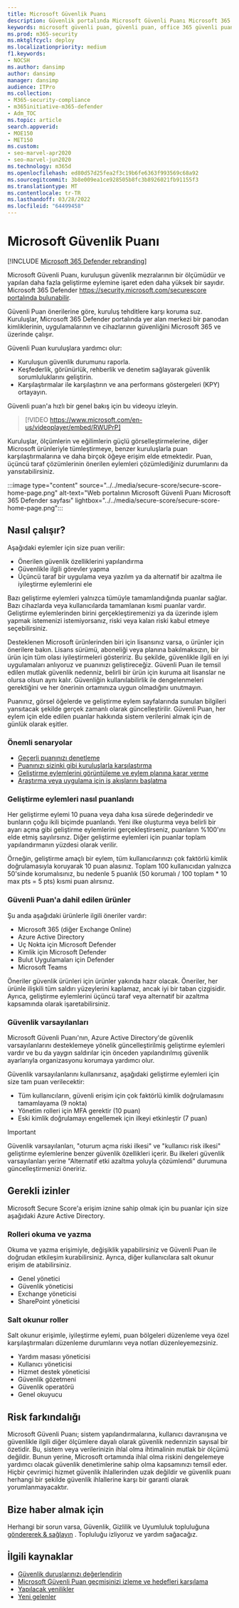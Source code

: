 ```yaml
---
title: Microsoft Güvenlik Puanı
description: Güvenlik portalında Microsoft Güvenli Puanı Microsoft 365 Defender, güvenlik nedenlerinizi nasıl geliştirin ve güvenlik yöneticilerinin neler beklemesi olduğunu açıklar.
keywords: microsoft güvenli puan, güvenli puan, office 365 güvenli puanı, microsoft güvenlik puanı, Microsoft 365 Defender portalı, geliştirme eylemleri
ms.prod: m365-security
ms.mktglfcycl: deploy
ms.localizationpriority: medium
f1.keywords:
- NOCSH
ms.author: dansimp
author: dansimp
manager: dansimp
audience: ITPro
ms.collection:
- M365-security-compliance
- m365initiative-m365-defender
- Adm_TOC
ms.topic: article
search.appverid:
- MOE150
- MET150
ms.custom:
- seo-marvel-apr2020
- seo-marvel-jun2020
ms.technology: m365d
ms.openlocfilehash: ed80d57d25fea2f3c19b6fe6363f993569c68a92
ms.sourcegitcommit: 3b8e009ea1ce928505b8fc3b8926021fb91155f3
ms.translationtype: MT
ms.contentlocale: tr-TR
ms.lasthandoff: 03/28/2022
ms.locfileid: "64499458"
---
```

# <a name="microsoft-secure-score"></a>Microsoft Güvenlik Puanı

[!INCLUDE [Microsoft 365 Defender rebranding](../includes/microsoft-defender.md)]

Microsoft Güvenli Puanı, kuruluşun güvenlik mezralarının bir ölçümüdür ve yapılan daha fazla geliştirme eylemine işaret eden daha yüksek bir sayıdır. Microsoft 365 Defender https://security.microsoft.com/securescore [portalında bulunabilir](microsoft-365-defender.md#the-microsoft-365-defender-portal).

Güvenli Puan önerilerine göre, kuruluş tehditlere karşı koruma suz. Kuruluşlar, Microsoft 365 Defender portalında yer alan merkezi bir panodan kimliklerinin, uygulamalarının ve cihazlarının güvenliğini Microsoft 365 ve üzerinde çalışır.

Güvenli Puan kuruluşlara yardımcı olur:  

* Kuruluşun güvenlik durumunu raporla.
* Keşfederlik, görünürlük, rehberlik ve denetim sağlayarak güvenlik sorumluluklarını geliştirin.  
* Karşılaştırmalar ile karşılaştırın ve ana performans göstergeleri (KPY) ortayayın.

Güvenli puan'a hızlı bir genel bakış için bu videoyu izleyin.
> [!VIDEO https://www.microsoft.com/en-us/videoplayer/embed/RWUPrP]

Kuruluşlar, ölçümlerin ve eğilimlerin güçlü görselleştirmelerine, diğer Microsoft ürünleriyle tümleştirmeye, benzer kuruluşlarla puan karşılaştırmalarına ve daha birçok öğeye erişim elde etmektedir. Puan, üçüncü taraf çözümlerinin önerilen eylemleri çözümlediğiniz durumlarını da yansıtabilirsiniz.

:::image type="content" source="../../media/secure-score/secure-score-home-page.png" alt-text="Web portalının Microsoft Güvenli Puanı Microsoft 365 Defender sayfası" lightbox="../../media/secure-score/secure-score-home-page.png":::

## <a name="how-it-works"></a>Nasıl çalışır?

Aşağıdaki eylemler için size puan verilir:

- Önerilen güvenlik özelliklerini yapılandırma
- Güvenlikle ilgili görevler yapma
- Üçüncü taraf bir uygulama veya yazılım ya da alternatif bir azaltma ile iyileştirme eylemlerini ele

Bazı geliştirme eylemleri yalnızca tümüyle tamamlandığında puanlar sağlar. Bazı cihazlarda veya kullanıcılarda tamamlanan kısmi puanlar vardır. Geliştirme eylemlerinden birini gerçekleştiremenizi ya da üzerinde işlem yapmak istemenizi istemiyorsanız, riski veya kalan riski kabul etmeye seçebilirsiniz.

Desteklenen Microsoft ürünlerinden biri için lisansınız varsa, o ürünler için önerilere bakın. Lisans sürümü, aboneliği veya planına bakılmaksızın, bir ürün için tüm olası iyileştirmeleri gösteririz. Bu şekilde, güvenlikle ilgili en iyi uygulamaları anlıyoruz ve puanınızı geliştireceğiz. Güvenli Puan ile temsil edilen mutlak güvenlik nedenniz, belirli bir ürün için kuruma ait lisanslar ne olursa olsun aynı kalır. Güvenliğin kullanılabilirlik ile dengelenmeleri gerektiğini ve her önerinin ortamınıza uygun olmadığını unutmayın.

Puanınız, görsel öğelerde ve geliştirme eylem sayfalarında sunulan bilgileri yansıtacak şekilde gerçek zamanlı olarak güncelleştirilir. Güvenli Puan, her eylem için elde edilen puanlar hakkında sistem verilerini almak için de günlük olarak eşitler.

### <a name="key-scenarios"></a>Önemli senaryolar

- [Geçerli puanınızı denetleme](microsoft-secure-score-improvement-actions.md#check-your-current-score)
- [Puanınızı sizinki gibi kuruluşlarla karşılaştırma](microsoft-secure-score-history-metrics-trends.md#compare-your-score-to-organizations-like-yours)
- [Geliştirme eylemlerini görüntüleme ve eylem planına karar verme](microsoft-secure-score-improvement-actions.md#take-action-to-improve-your-score)
- [Araştırma veya uygulama için iş akışlarını başlatma](microsoft-secure-score-improvement-actions.md#view-improvement-action-details)

### <a name="how-improvement-actions-are-scored"></a>Geliştirme eylemleri nasıl puanlandı

Her geliştirme eylemi 10 puana veya daha kısa sürede değerindedir ve bunların çoğu ikili biçimde puanlandı. Yeni ilke oluşturma veya belirli bir ayarı açma gibi geliştirme eylemlerini gerçekleştirseniz, puanların %100'ını elde etmiş sayılırsınız. Diğer geliştirme eylemleri için puanlar toplam yapılandırmanın yüzdesi olarak verilir.

Örneğin, geliştirme amaçlı bir eylem, tüm kullanıcılarınızı çok faktörlü kimlik doğrulamasıyla koruyarak 10 puan alasınız. Toplam 100 kullanıcıdan yalnızca 50'sinde korumalısınız, bu nedenle 5 puanlık (50 korumalı / 100 toplam * 10 max pts = 5 pts) kısmi puan alırsınız.

### <a name="products-included-in-secure-score"></a>Güvenli Puan'a dahil edilen ürünler

Şu anda aşağıdaki ürünlerle ilgili öneriler vardır:

- Microsoft 365 (diğer Exchange Online)
- Azure Active Directory
- Uç Nokta için Microsoft Defender
- Kimlik için Microsoft Defender
- Bulut Uygulamaları için Defender
- Microsoft Teams

Öneriler güvenlik ürünleri için ürünler yakında hazır olacak. Öneriler, her ürünle ilişkili tüm saldırı yüzeylerini kaplamaz, ancak iyi bir taban çizgisidir. Ayrıca, geliştirme eylemlerini üçüncü taraf veya alternatif bir azaltma kapsamında olarak işaretabilirsiniz.

### <a name="security-defaults"></a>Güvenlik varsayılanları

Microsoft Güvenli Puanı'nın, Azure Active Directory'de [](/azure/active-directory/fundamentals/concept-fundamentals-security-defaults)güvenlik varsayılanlarını desteklemeye yönelik güncelleştirilmiş geliştirme eylemleri vardır ve bu da yaygın saldırılar için önceden yapılandırılmış güvenlik ayarlarıyla organizasyonu korumaya yardımcı olur.

Güvenlik varsayılanlarını kullanırsanız, aşağıdaki geliştirme eylemleri için size tam puan verilecektir:

- Tüm kullanıcıların, güvenli erişim için çok faktörlü kimlik doğrulamasını tamamlayama (9 nokta)
- Yönetim rolleri için MFA gerektir (10 puan)
- Eski kimlik doğrulamayı engellemek için ilkeyi etkinleştir (7 puan)

>[!IMPORTANT]
>Güvenlik varsayılanları, "oturum açma riski ilkesi" ve "kullanıcı risk ilkesi" geliştirme eylemlerine benzer güvenlik özellikleri içerir. Bu ilkeleri güvenlik varsayılanları yerine "Alternatif etki azaltma yoluyla çözümlendi" durumuna güncelleştirmenizi öneririz.

## <a name="required-permissions"></a>Gerekli izinler

Microsoft Secure Score'a erişim iznine sahip olmak için bu puanlar için size aşağıdaki Azure Active Directory.

### <a name="read-and-write-roles"></a>Rolleri okuma ve yazma

Okuma ve yazma erişimiyle, değişiklik yapabilirsiniz ve Güvenli Puan ile doğrudan etkileşim kurabilirsiniz. Ayrıca, diğer kullanıcılara salt okunur erişim de atabilirsiniz.

* Genel yönetici
* Güvenlik yöneticisi
* Exchange yöneticisi
* SharePoint yöneticisi

### <a name="read-only-roles"></a>Salt okunur roller

Salt okunur erişimle, iyileştirme eylemi, puan bölgeleri düzenleme veya özel karşılaştırmaları düzenleme durumlarını veya notları düzenleyemezsiniz.

* Yardım masası yöneticisi
* Kullanıcı yöneticisi
* Hizmet destek yöneticisi
* Güvenlik gözetmeni
* Güvenlik operatörü
* Genel okuyucu

## <a name="risk-awareness"></a>Risk farkındalığı

Microsoft Güvenli Puanı; sistem yapılandırmalarına, kullanıcı davranışına ve güvenlikle ilgili diğer ölçümlere dayalı olarak güvenlik nedennizin sayısal bir özetidir. Bu, sistem veya verilerinizin ihlal olma ihtimalinin mutlak bir ölçümü değildir. Bunun yerine, Microsoft ortamında ihlal olma riskini dengelemeye yardımcı olacak güvenlik denetimlerine sahip olma kapsamınızı temsil eder. Hiçbir çevrimiçi hizmet güvenlik ihlallerinden uzak değildir ve güvenlik puanı herhangi bir şekilde güvenlik ihlallerine karşı bir garanti olarak yorumlanmayacaktır.

## <a name="we-want-to-hear-from-you"></a>Bize haber almak için

Herhangi bir sorun varsa, Güvenlik, Gizlilik ve Uyumluluk topluluğuna [göndererek & sağlayın](https://techcommunity.microsoft.com/t5/Security-Privacy-Compliance/bd-p/security_privacy) . Topluluğu izliyoruz ve yardım sağacağız.

## <a name="related-resources"></a>İlgili kaynaklar

- [Güvenlik duruşlarınızı değerlendirin](microsoft-secure-score-improvement-actions.md)
- [Microsoft Güvenli Puan geçmişinizi izleme ve hedefleri karşılama](microsoft-secure-score-history-metrics-trends.md)
- [Yapılacak yenilikler](microsoft-secure-score-whats-coming.md)
- [Yeni gelenler](microsoft-secure-score-whats-new.md)
